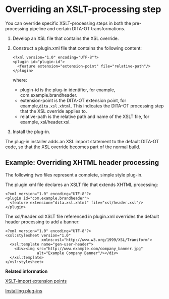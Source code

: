 # Overriding an XSLT-processing step

You can override specific XSLT-processing steps in both the pre-processing pipeline and certain DITA-OT transformations.

1.  Develop an XSL file that contains the XSL override.

2.  Construct a plugin.xml file that contains the following content:

    ```
    <?xml version="1.0" encoding="UTF-8"?>
    <plugin id="plugin-id">
      <feature extension="extension-point" file="relative-path"/>
    </plugin>
    ```

    where:

    -   plugin-id is the plug-in identifier, for example, com.example.brandheader.
    -   extension-point is the DITA-OT extension point, for example,`dita.xsl.xhtml`. This indicates the DITA-OT processing step that the XSL override applies to.
    -   relative-path is the relative path and name of the XSLT file, for example, xsl/header.xsl.
3.  Install the plug-in.


The plug-in installer adds an XSL import statement to the default DITA-OT code, so that the XSL override becomes part of the normal build.

## Example: Overriding XHTML header processing

The following two files represent a complete, simple style plug-in.

The plugin.xml file declares an XSLT file that extends XHTML processing:

```
<?xml version="1.0" encoding="UTF-8"?>
<plugin id="com.example.brandheader">
  <feature extension="dita.xsl.xhtml" file="xsl/header.xsl"/>
</plugin>
```

The xsl/header.xsl XSLT file referenced in plugin.xml overrides the default header processing to add a banner:

```
<?xml version="1.0" encoding="UTF-8"?>
<xsl:stylesheet version="1.0" 
                xmlns:xsl="http://www.w3.org/1999/XSL/Transform">
  <xsl:template name="gen-user-header">
    <div><img src="http://www.example.com/company_banner.jpg" 
              alt="Example Company Banner"/></div>
  </xsl:template>
</xsl:stylesheet>
```

**Related information**  


[XSLT-import extension points](../extension-points/plugin-extension-points-xslt-import.md)

[Installing plug-ins](../topics/plugins-installing.md)

